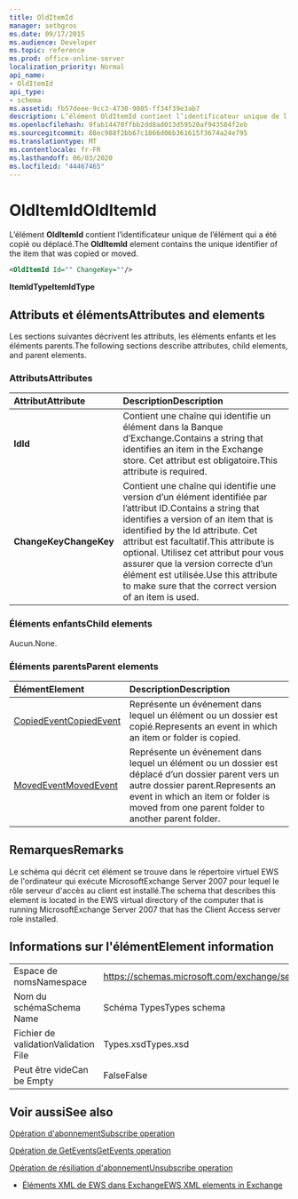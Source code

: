 ```yaml
---
title: OldItemId
manager: sethgros
ms.date: 09/17/2015
ms.audience: Developer
ms.topic: reference
ms.prod: office-online-server
localization_priority: Normal
api_name:
- OldItemId
api_type:
- schema
ms.assetid: fb57deee-9cc3-4730-9805-ff34f39e3ab7
description: L’élément OldItemId contient l’identificateur unique de l’élément qui a été copié ou déplacé.
ms.openlocfilehash: 9fab14478ffbb2dd8ad013d59520af943584f2eb
ms.sourcegitcommit: 88ec988f2bb67c1866d06b361615f3674a24e795
ms.translationtype: MT
ms.contentlocale: fr-FR
ms.lasthandoff: 06/03/2020
ms.locfileid: "44467465"
---
```

# <a name="olditemid"></a><span data-ttu-id="b542e-103">OldItemId</span><span class="sxs-lookup"><span data-stu-id="b542e-103">OldItemId</span></span>

<span data-ttu-id="b542e-104">L’élément **OldItemId** contient l’identificateur unique de l’élément qui a été copié ou déplacé.</span><span class="sxs-lookup"><span data-stu-id="b542e-104">The **OldItemId** element contains the unique identifier of the item that was copied or moved.</span></span> 
  
```xml
<OldItemId Id="" ChangeKey=""/>
```

 <span data-ttu-id="b542e-105">**ItemIdType**</span><span class="sxs-lookup"><span data-stu-id="b542e-105">**ItemIdType**</span></span>
## <a name="attributes-and-elements"></a><span data-ttu-id="b542e-106">Attributs et éléments</span><span class="sxs-lookup"><span data-stu-id="b542e-106">Attributes and elements</span></span>

<span data-ttu-id="b542e-107">Les sections suivantes décrivent les attributs, les éléments enfants et les éléments parents.</span><span class="sxs-lookup"><span data-stu-id="b542e-107">The following sections describe attributes, child elements, and parent elements.</span></span>
  
### <a name="attributes"></a><span data-ttu-id="b542e-108">Attributs</span><span class="sxs-lookup"><span data-stu-id="b542e-108">Attributes</span></span>

|<span data-ttu-id="b542e-109">**Attribut**</span><span class="sxs-lookup"><span data-stu-id="b542e-109">**Attribute**</span></span>|<span data-ttu-id="b542e-110">**Description**</span><span class="sxs-lookup"><span data-stu-id="b542e-110">**Description**</span></span>|
|:-----|:-----|
|<span data-ttu-id="b542e-111">**Id**</span><span class="sxs-lookup"><span data-stu-id="b542e-111">**Id**</span></span> <br/> |<span data-ttu-id="b542e-112">Contient une chaîne qui identifie un élément dans la Banque d’Exchange.</span><span class="sxs-lookup"><span data-stu-id="b542e-112">Contains a string that identifies an item in the Exchange store.</span></span> <span data-ttu-id="b542e-113">Cet attribut est obligatoire.</span><span class="sxs-lookup"><span data-stu-id="b542e-113">This attribute is required.</span></span>  <br/> |
|<span data-ttu-id="b542e-114">**ChangeKey**</span><span class="sxs-lookup"><span data-stu-id="b542e-114">**ChangeKey**</span></span> <br/> |<span data-ttu-id="b542e-115">Contient une chaîne qui identifie une version d’un élément identifiée par l’attribut ID.</span><span class="sxs-lookup"><span data-stu-id="b542e-115">Contains a string that identifies a version of an item that is identified by the Id attribute.</span></span> <span data-ttu-id="b542e-116">Cet attribut est facultatif.</span><span class="sxs-lookup"><span data-stu-id="b542e-116">This attribute is optional.</span></span> <span data-ttu-id="b542e-117">Utilisez cet attribut pour vous assurer que la version correcte d’un élément est utilisée.</span><span class="sxs-lookup"><span data-stu-id="b542e-117">Use this attribute to make sure that the correct version of an item is used.</span></span>  <br/> |
   
### <a name="child-elements"></a><span data-ttu-id="b542e-118">Éléments enfants</span><span class="sxs-lookup"><span data-stu-id="b542e-118">Child elements</span></span>

<span data-ttu-id="b542e-119">Aucun.</span><span class="sxs-lookup"><span data-stu-id="b542e-119">None.</span></span>
  
### <a name="parent-elements"></a><span data-ttu-id="b542e-120">Éléments parents</span><span class="sxs-lookup"><span data-stu-id="b542e-120">Parent elements</span></span>

|<span data-ttu-id="b542e-121">**Élément**</span><span class="sxs-lookup"><span data-stu-id="b542e-121">**Element**</span></span>|<span data-ttu-id="b542e-122">**Description**</span><span class="sxs-lookup"><span data-stu-id="b542e-122">**Description**</span></span>|
|:-----|:-----|
|[<span data-ttu-id="b542e-123">CopiedEvent</span><span class="sxs-lookup"><span data-stu-id="b542e-123">CopiedEvent</span></span>](copiedevent.md) <br/> |<span data-ttu-id="b542e-124">Représente un événement dans lequel un élément ou un dossier est copié.</span><span class="sxs-lookup"><span data-stu-id="b542e-124">Represents an event in which an item or folder is copied.</span></span>  <br/> |
|[<span data-ttu-id="b542e-125">MovedEvent</span><span class="sxs-lookup"><span data-stu-id="b542e-125">MovedEvent</span></span>](movedevent.md) <br/> |<span data-ttu-id="b542e-126">Représente un événement dans lequel un élément ou un dossier est déplacé d’un dossier parent vers un autre dossier parent.</span><span class="sxs-lookup"><span data-stu-id="b542e-126">Represents an event in which an item or folder is moved from one parent folder to another parent folder.</span></span>  <br/> |
   
## <a name="remarks"></a><span data-ttu-id="b542e-127">Remarques</span><span class="sxs-lookup"><span data-stu-id="b542e-127">Remarks</span></span>

<span data-ttu-id="b542e-128">Le schéma qui décrit cet élément se trouve dans le répertoire virtuel EWS de l'ordinateur qui exécute MicrosoftExchange Server 2007 pour lequel le rôle serveur d'accès au client est installé.</span><span class="sxs-lookup"><span data-stu-id="b542e-128">The schema that describes this element is located in the EWS virtual directory of the computer that is running MicrosoftExchange Server 2007 that has the Client Access server role installed.</span></span>
  
## <a name="element-information"></a><span data-ttu-id="b542e-129">Informations sur l'élément</span><span class="sxs-lookup"><span data-stu-id="b542e-129">Element information</span></span>

|||
|:-----|:-----|
|<span data-ttu-id="b542e-130">Espace de noms</span><span class="sxs-lookup"><span data-stu-id="b542e-130">Namespace</span></span>  <br/> |https://schemas.microsoft.com/exchange/services/2006/types  <br/> |
|<span data-ttu-id="b542e-131">Nom du schéma</span><span class="sxs-lookup"><span data-stu-id="b542e-131">Schema Name</span></span>  <br/> |<span data-ttu-id="b542e-132">Schéma Types</span><span class="sxs-lookup"><span data-stu-id="b542e-132">Types schema</span></span>  <br/> |
|<span data-ttu-id="b542e-133">Fichier de validation</span><span class="sxs-lookup"><span data-stu-id="b542e-133">Validation File</span></span>  <br/> |<span data-ttu-id="b542e-134">Types.xsd</span><span class="sxs-lookup"><span data-stu-id="b542e-134">Types.xsd</span></span>  <br/> |
|<span data-ttu-id="b542e-135">Peut être vide</span><span class="sxs-lookup"><span data-stu-id="b542e-135">Can be Empty</span></span>  <br/> |<span data-ttu-id="b542e-136">False</span><span class="sxs-lookup"><span data-stu-id="b542e-136">False</span></span>  <br/> |
   
## <a name="see-also"></a><span data-ttu-id="b542e-137">Voir aussi</span><span class="sxs-lookup"><span data-stu-id="b542e-137">See also</span></span>



[<span data-ttu-id="b542e-138">Opération d'abonnement</span><span class="sxs-lookup"><span data-stu-id="b542e-138">Subscribe operation</span></span>](subscribe-operation.md)
  
[<span data-ttu-id="b542e-139">Opération de GetEvents</span><span class="sxs-lookup"><span data-stu-id="b542e-139">GetEvents operation</span></span>](getevents-operation.md)
  
[<span data-ttu-id="b542e-140">Opération de résiliation d'abonnement</span><span class="sxs-lookup"><span data-stu-id="b542e-140">Unsubscribe operation</span></span>](unsubscribe-operation.md)


- [<span data-ttu-id="b542e-141">Éléments XML de EWS dans Exchange</span><span class="sxs-lookup"><span data-stu-id="b542e-141">EWS XML elements in Exchange</span></span>](ews-xml-elements-in-exchange.md)

